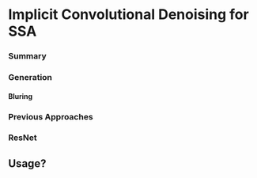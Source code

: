 # Implicit Convolutional Denoising for SSA

### Summary

### Generation

#### Bluring 

### Previous Approaches

### ResNet

## Usage?

